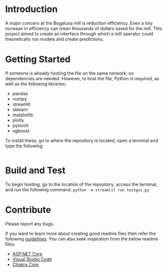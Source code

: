 # Introduction 
A major concern at the Bogalusa mill is reduction efficiency. Even a tiny increase in efficiency can
mean thousands of dollars saved for the mill. This project aimed to create an interface 
through which a mill operator could theoretically run models and create predictions. 

# Getting Started

If someone is already hosting the file on the same network, no dependencies are needed.
However, to host the file, Python is required, as well as the following libraries:
- pandas
- numpy
- streamlit
- sklearn
- matplotlib
- plotly
- pytorch
- xgboost

To install these, go to where the repository is located, open a terminal
and type the following:
```pip install -r requirements.txt
```

# Build and Test
To begin hosting, go to the location of the repository, access the terminal, and run the following command.
```python -m streamlit run testgui.py```

# Contribute
Please report any bugs. 

If you want to learn more about creating good readme files then refer the following [guidelines](https://docs.microsoft.com/en-us/azure/devops/repos/git/create-a-readme?view=azure-devops). You can also seek inspiration from the below readme files:
- [ASP.NET Core](https://github.com/aspnet/Home)
- [Visual Studio Code](https://github.com/Microsoft/vscode)
- [Chakra Core](https://github.com/Microsoft/ChakraCore)